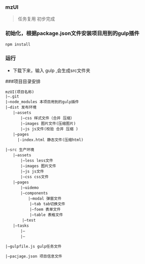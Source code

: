 ### mzUI
>任务复用 初步完成

### 初始化，根据package.json文件安装项目用到的gulp插件
```bash
npm install 
```
### 运行

* 下载下来，输入 gulp ,会生成src文件夹

###项目目录安排
```
mzUI(项目名称)
|–.git 
|–node_modules 本项目用到的gulp插件
|–dist 发布环境
　　|–assets
　　　　|–css 样式文件（合并 压缩）
　　　　|–images 图片文件(压缩图片)
　　　　|–js js文件(校验 合并 压缩 )
　　|–pages
　　	|-index.html 静态文件(压缩html)

|–src 生产环境
　　|–assets
　　　　|–less less文件
　　　　|–images 图片文件
　　　　|–js js文件
　　　　|–css css文件
　　|–pages
　　　　|–uidemo  
　　　　|–components  
　　　	    |–modal 弹窗文件
　　　　    |–tab tab切换文件
　　　    　|–foem 表单文件
　　　    　|–table 表格文件
　　    |–test
　　|–tasks
　　　　|–  
　　　　|–    

|–gulpfile.js gulp任务文件

|–pacjage.json 项目信息文件

```
